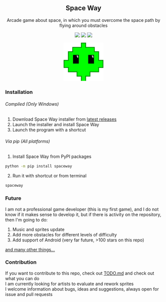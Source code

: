 <div align="center">

## Space Way

Arcade game about space, in which you must overcome the space path by flying around obstacles 

![](https://img.shields.io/pypi/v/spaceway) ![](https://img.shields.io/github/release-date/YariKartoshe4ka/Space-Way) ![](https://img.shields.io/pypi/dm/spaceway)

<img src="docs/icon_fit.svg" width=128 />

</div>


### Installation

###### Compiled (Only Windows)

1. Download Space Way installer from [latest releases](https://github.com/YariKartoshe4ka/Space-Way/releases/latest)
2. Launch the installer and install Space Way
3. Launch the program with a shortcut

###### Via pip (All platforms)

1. Install Space Way from PyPI packages
```sh
python -m pip install spaceway
```
2. Run it with shortcut or from terminal
```sh
spaceway
```


### Future

I am not a professional game developer (this is my first game), and I do not know if it makes sense to develop it, but if there is activity on the repository, then I'm going to do:

1. Music and sprites update 
2. Add more obstacles for different levels of difficulty
3. Add support of Android (very far future, >100 stars on this repo)

[and many other things...](docs/TODO.md)


### Contribution

If you want to contribute to this repo, check out [TODO.md](docs/TODO.md) and check out what you can do<br>
I am currently looking for artists to evaluate and rework sprites<br>
I welcome information about bugs, ideas and suggestions, always open for issue and pull requests<br>
